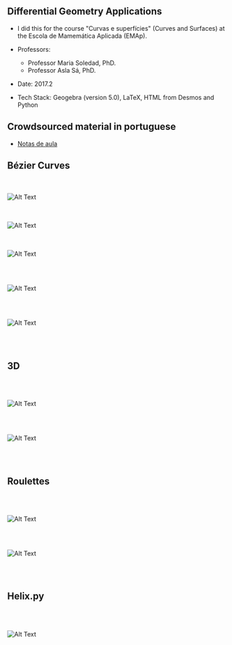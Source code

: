  Differential Geometry Applications
 ---

 + I did this for the course "Curvas e superfícies" (Curves and Surfaces) at the Escola de Mamemática Aplicada (EMAp).
 
 + Professors: 
   + Professor Maria Soledad, PhD.
   + Professor Asla Sá, PhD.

 + Date: 2017.2

 + Tech Stack: Geogebra (version 5.0), LaTeX, HTML from Desmos and Python

  Crowdsourced material in portuguese
  ---

  + [Notas de aula](https://github.com/pdelfino/differential-geometry/blob/master/project-2/notas-de-aula.pdf)


  Bézier Curves
  --

  <br><br>
  ![Alt Text](https://media.giphy.com/media/l4pTmATSnIPIxHhIs/giphy.gif)

  <br><br>
  ![Alt Text](https://media.giphy.com/media/xUOwGfveviVtTzLBbG/giphy.gif)

  <br><br>
  ![Alt Text](https://media.giphy.com/media/26DN3DShyjnIY8la0/giphy.gif)

  <br><br>

  ![Alt Text](https://media.giphy.com/media/3ohs4eWNtPY79ZUTio/giphy.gif)

  <br><br>

  ![Alt Text](https://media.giphy.com/media/d3YH3QKnr6clK5mU/giphy.gif)


  <br><br>

  3D
  ---

  <br><br>



  ![Alt Text](https://media.giphy.com/media/d3YH8qNiIJ34IdBm/giphy.gif)

  <br><br>

  ![Alt Text](https://media.giphy.com/media/3ohs4kIJtbMnfROKje/giphy.gif)

  <br><br>

  Roulettes
  ---

  <br><br>

  ![Alt Text](https://media.giphy.com/media/xThtasMcI8bsxeKAzC/giphy.gif)

  <br><br>

  ![Alt Text](https://media.giphy.com/media/xThtaujUuZBWob83za/giphy.gif)

  <br><br>


  Helix.py
  ---


  <br><br>

  ![Alt Text](https://media.giphy.com/media/xUOwGhMV5BnlGmfHkk/giphy.gif)

